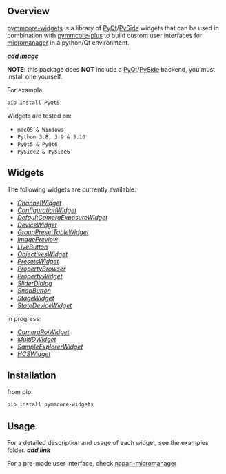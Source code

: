 ## Overview

[pymmcore-widgets](https://pypi.org/project/pymmcore-widgets/) is a library of [PyQt](https://riverbankcomputing.com/software/pyqt/)/[PySide](https://www.qt.io/qt-for-python) widgets that can be used in combination with [pymmcore-plus](https://pypi.org/project/pymmcore-plus/) to build custom user interfaces for [micromanager](https://micro-manager.org) in a python/Qt environment.

***add image***

**NOTE**: this package does **NOT** include a [PyQt](https://riverbankcomputing.com/software/pyqt/)/[PySide](https://www.qt.io/qt-for-python) backend, you must install one yourself.

For example:

```sh
pip install PyQt5
```

Widgets are tested on:

* `macOS & Windows`
* `Python 3.8, 3.9 & 3.10`
* `PyQt5 & PyQt6`
* `PySide2 & PySide6`


## Widgets

The following widgets are currently available:

* [*ChannelWidget*](./widgets/ChannelWidget.md)
* [*ConfigurationWidget*](./widgets/ConfigurationWidget.md)
* [*DefaultCameraExposureWidget*](./widgets/DefaultCameraExposureWidget.md)
* [*DeviceWidget*](./widgets/DeviceWidget.md)
* [*GroupPresetTableWidget*](./widgets/GroupPresetTableWidget.md)
* [*ImagePreview*](./widgets/ImagePreview.md)
* [*LiveButton*](./widgets/LiveButton.md)
* [*ObjectivesWidget*](./widgets/ObjectivesWidget.md)
* [*PresetsWidget*](./widgets/PresetsWidget.md)
* [*PropertyBrowser*](./widgets/PropertyBrowser.md)
* [*PropertyWidget*](./widgets/PropertyWidget.md)
* [*SliderDialog*](./widgets/SliderDialog.md)
* [*SnapButton*](./widgets/SnapButton.md)
* [*StageWidget*](./widgets/StageWidget.md)
* [*StateDeviceWidget*](./widgets/StateDeviceWidget.md)

in progress:

* [*CameraRoiWidget*](./widgets/CameraRoiWidget.md)
* [*MultiDWidget*](./widgets/MultiDWidget.md)
* [*SampleExplorerWidget*](./widgets/SampleExplorerWidget.md)
* [*HCSWidget*](./widgets/HCSWidget.md)


## Installation

from pip:

```sh
pip install pymmcore-widgets
```


## Usage
For a detailed description and usage of each widget, see the examples folder. ***add link***

For a pre-made user interface, check [napari-micromanager]()



<!-- # Welcome to MkDocs

For full documentation visit [mkdocs.org](https://www.mkdocs.org).

## Commands

* `mkdocs new [dir-name]` - Create a new project.
* `mkdocs serve` - Start the live-reloading docs server.
* `mkdocs build` - Build the documentation site.
* `mkdocs -h` - Print help message and exit.

## Project layout

    mkdocs.yml    # The configuration file.
    docs/
        index.md  # The documentation homepage.
        ...       # Other markdown pages, images and other files. -->
